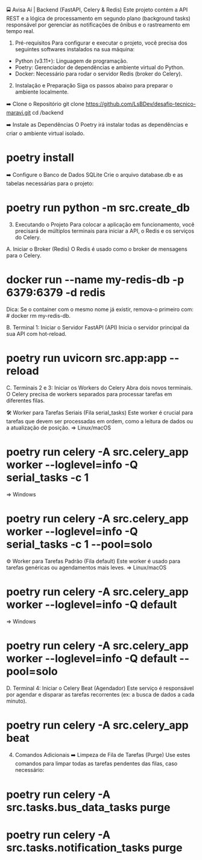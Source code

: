 🚍 Avisa Aí | Backend (FastAPI, Celery & Redis)
Este projeto contém a API REST e a lógica de processamento em segundo plano (background tasks) responsável por gerenciar as notificações de ônibus e o rastreamento em tempo real.

1. Pré-requisitos
Para configurar e executar o projeto, você precisa dos seguintes softwares instalados na sua máquina:

- Python (v3.11+): Linguagem de programação.
- Poetry: Gerenciador de dependências e ambiente virtual do Python.
- Docker: Necessário para rodar o servidor Redis (broker do Celery).

2. Instalação e Preparação
Siga os passos abaixo para preparar o ambiente localmente.

➡️ Clone o Repositório
git clone <https://github.com/LsBDev/desafio-tecnico-maravi.git>
cd <desafio-tecnico-maravi>/backend

➡️ Instale as Dependências
O Poetry irá instalar todas as dependências e criar o ambiente virtual isolado.

# poetry install

➡️ Configure o Banco de Dados SQLite
Crie o arquivo database.db e as tabelas necessárias para o projeto:

# poetry run python -m src.create_db

3. Executando o Projeto
Para colocar a aplicação em funcionamento, você precisará de múltiplos terminais para iniciar a API, o Redis e os serviços do Celery.

A. Iniciar o Broker (Redis)
O Redis é usado como o broker de mensagens para o Celery.

# docker run --name my-redis-db -p 6379:6379 -d redis
Dica: Se o container com o mesmo nome já existir, remova-o primeiro com: # docker rm my-redis-db.

B. Terminal 1: Iniciar o Servidor FastAPI (API)
Inicia o servidor principal da sua API com hot-reload.

# poetry run uvicorn src.app:app --reload

C. Terminais 2 e 3: Iniciar os Workers do Celery
Abra dois novos terminais. O Celery precisa de workers separados para processar tarefas em diferentes filas.

🛠️ Worker para Tarefas Seriais (Fila serial_tasks)
Este worker é crucial para tarefas que devem ser processadas em ordem, como a leitura de dados ou a atualização de posição.
=> Linux/macOS
# poetry run celery -A src.celery_app worker --loglevel=info -Q serial_tasks -c 1
=> Windows
# poetry run celery -A src.celery_app worker --loglevel=info -Q serial_tasks -c 1 --pool=solo

⚙️ Worker para Tarefas Padrão (Fila default)
Este worker é usado para tarefas genéricas ou agendamentos mais leves.
=> Linux/macOS
# poetry run celery -A src.celery_app worker --loglevel=info -Q default
=> Windows
# poetry run celery -A src.celery_app worker --loglevel=info -Q default --pool=solo

D. Terminal 4: Iniciar o Celery Beat (Agendador)
Este serviço é responsável por agendar e disparar as tarefas recorrentes (ex: a busca de dados a cada minuto).

# poetry run celery -A src.celery_app beat

4. Comandos Adicionais
➡️ Limpeza de Fila de Tarefas (Purge)
Use estes comandos para limpar todas as tarefas pendentes das filas, caso necessário:

# poetry run celery -A src.tasks.bus_data_tasks purge
# poetry run celery -A src.tasks.notification_tasks purge